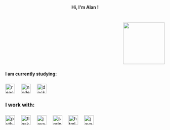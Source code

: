 <h4 align="center">Hi, I'm Alan !</h4>

###

<br clear="both">

<div align="right">
  <img height="131" src="https://i.pinimg.com/564x/c7/15/4b/c7154b20aa547387ea43913c4adcadc9.jpg"  />
</div>

###

<h4 align="left">I am currently studying:</h4>

###

<div align="left">
  <img src="https://cdn.jsdelivr.net/gh/devicons/devicon/icons/react/react-original.svg" height="30" alt="react logo"  />
  <img width="12" />
  <img src="https://cdn.jsdelivr.net/gh/devicons/devicon/icons/nodejs/nodejs-original.svg" height="30" alt="nodejs logo"  />
  <img width="12" />
  <img src="https://cdn.jsdelivr.net/gh/devicons/devicon/icons/docker/docker-original.svg" height="30" alt="docker logo"  />
</div>

###

<h3 align="left">I work with:</h3>

###

<div align="left">
  <img src="https://cdn.jsdelivr.net/gh/devicons/devicon/icons/python/python-plain-wordmark.svg" height="30" alt="python logo"  />
  <img width="12" />
  <img src="https://skillicons.dev/icons?i=flask" height="30" alt="flask logo"  />
  <img width="12" />
  <img src="https://skillicons.dev/icons?i=java" height="30" alt="java logo"  />
  <img width="12" />
  <img src="https://skillicons.dev/icons?i=spring" height="30" alt="spring logo"  />
  <img width="12" />
  <img src="https://skillicons.dev/icons?i=html" height="30" alt="html5 logo"  />
  <img width="12" />
  <img src="https://skillicons.dev/icons?i=js" height="30" alt="javascript logo"  />
</div>



